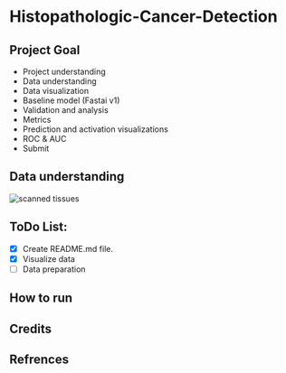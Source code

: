 # Histopathologic-Cancer-Detection

## Project Goal

* Project understanding
* Data understanding
* Data visualization
* Baseline model (Fastai v1)
* Validation and analysis
* Metrics
* Prediction and activation visualizations
* ROC & AUC
* Submit

## Data understanding
![scanned tissues]('./plots/Histopathologic%20scans%20of%20lymph%20node%20sections.png')

## ToDo List:

- [x] Create README.md file.
- [x] Visualize data
- [ ] Data preparation

## How to run

## Credits

## Refrences

